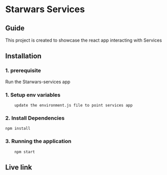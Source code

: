 
# Starwars Services

## Guide
This project is created to showcase the react app interacting with Services

## Installation

### 1. prerequisite
  Run the Starwars-services app
    
### 1. Setup env variables
		update the environment.js file to point services app

### 2. Install Dependencies
	npm install

### 3. Running the application
		npm start

## Live link
